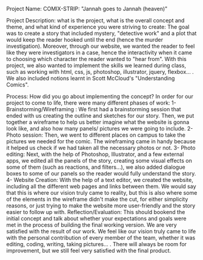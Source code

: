 Project Name: COMIX-STRIP: "Jannah goes to Jannah (heaven)"

Project Description: what is the project, what is the overall concept and theme, and what kind of experience you were striving to create:
The goal was to create a story that included mystery, "detective work" and a plot that would keep the reader hooked until the end (hence the murder investigation).
Moreover, through our website, we wanted the reader to feel like they were investigators in a case, hence the interactivity when it came to choosing which character the reader wanted to "hear from".
With this project, we also wanted to implement the skills we learned during class, such as working with html, css, js, photoshop, illustrator, jquery, flexbox... . We also included notions learnt in Scott McCloud's "Understanding Comics".

Process: How did you go about implementing the concept?
In order for our project to come to life, there were many different phases of work:
1- Brainstorming/Wireframing : We first had a brainstorming session that ended with us creating the outline and sketches for our story. Then, we put together a wireframe to help us better imagine what the website is gonna look like, and also how many panels/ pictures we were going to include.
2-Photo session: Then, we went to different places on campus to take the pictures we needed for the comic. The wireframing came in handy because it helped us check if we had taken all the necessary photos or not.
3- Photo editing: Next, with the help of Photoshop, Illustrator, and a few external apps, we edited all the panels of the story, creating some visual effects on some of them (such as reactions, and filters...), we also added dialogue boxes to some of our panels so the reader would fully understand the story.
4- Website Creation: With the help of a text editor, we created the website, including all the different web pages and links between them. We would say that this is where our vision truly came to reality, but this is also where some of the elements in the wireframe didn't make the cut, for either simplicity reasons, or just trying to make the website more user-friendly and the story easier to follow up with.
Reflection/Evaluation: This should bookend the initial concept and talk about whether your expectations and goals were met in the process of building the final working version.
We are very satisfied with the result of our work. We feel like our vision truly came to life with the personal contribution of every member of the team, whether it was editing, coding, writing, taking pictures... . There will always be room for improvement, but we still feel very satisfied with the final product.

